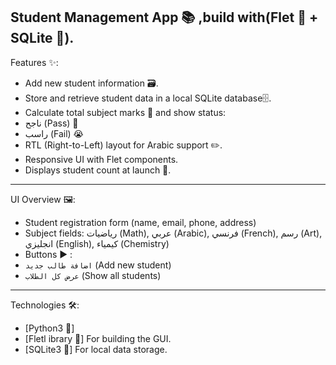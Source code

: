 Student Management App 📚 ,build with(Flet 📝 + SQLite 🧾).
------------------------------
Features ✨:
- Add new student information 🗃️.
- Store and retrieve student data in a local SQLite database🗄️.
- Calculate total subject marks 🧮 and show status:
-  ناجح (Pass) 🥰
-  راسب (Fail) 😭
- RTL (Right-to-Left) layout for Arabic support ✏️.
- Responsive UI with Flet components.
- Displays student count at launch 📇.
----------------------------------------
UI Overview 🖼:
- Student registration form (name, email, phone, address)
- Subject fields: رياضيات (Math), عربي (Arabic), فرنسي (French), رسم (Art), انجليزي (English), كيمياء (Chemistry)
- Buttons ▶️ :
- `اضافة طالب جديد` (Add new student)
- `عرض كل الطلاب` (Show all students)
-----------------------------------------
Technologies 🛠:
- [Python3 🐍]
- [Fletl ibrary 📝] For building the GUI.
- [SQLite3 🧾]  For local data storage.





